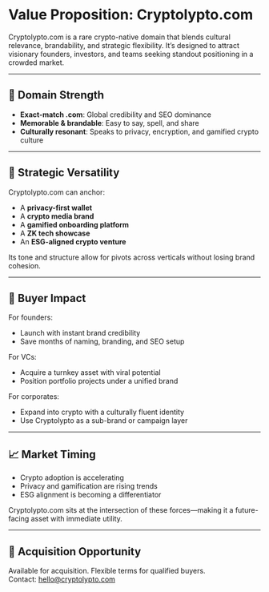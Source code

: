 # Value Proposition: Cryptolypto.com

Cryptolypto.com is a rare crypto-native domain that blends cultural relevance, brandability, and strategic flexibility. It’s designed to attract visionary founders, investors, and teams seeking standout positioning in a crowded market.

---

## 💎 Domain Strength

- **Exact-match .com**: Global credibility and SEO dominance
- **Memorable & brandable**: Easy to say, spell, and share
- **Culturally resonant**: Speaks to privacy, encryption, and gamified crypto culture

---

## 🧠 Strategic Versatility

Cryptolypto.com can anchor:
- A **privacy-first wallet**
- A **crypto media brand**
- A **gamified onboarding platform**
- A **ZK tech showcase**
- An **ESG-aligned crypto venture**

Its tone and structure allow for pivots across verticals without losing brand cohesion.

---

## 🚀 Buyer Impact

For founders:
- Launch with instant brand credibility
- Save months of naming, branding, and SEO setup

For VCs:
- Acquire a turnkey asset with viral potential
- Position portfolio projects under a unified brand

For corporates:
- Expand into crypto with a culturally fluent identity
- Use Cryptolypto as a sub-brand or campaign layer

---

## 📈 Market Timing

- Crypto adoption is accelerating
- Privacy and gamification are rising trends
- ESG alignment is becoming a differentiator

Cryptolypto.com sits at the intersection of these forces—making it a future-facing asset with immediate utility.

---

## 📩 Acquisition Opportunity

Available for acquisition. Flexible terms for qualified buyers.  
Contact: hello@cryptolypto.com

